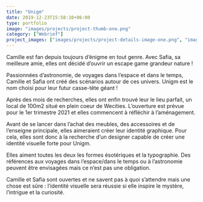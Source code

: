 ```yaml
---
title: "Unigm"
date: 2019-12-23T15:58:10+06:00
type: portfolio
image: "images/projects/project-thumb-one.png"
category: ["Webrief"]
project_images: ["images/projects/project-details-image-one.png", "images/projects/project-details-image-two.png"]
---
```


Camille est fan depuis toujours d’énigme en tout genre. Avec Safia, sa meilleure amie, elles ont décidé d’ouvrir un escape game grandeur nature !

Passionnées d’astronomie, de voyages dans l’espace et dans le temps, Camille et Safia ont créé des scénarios autour de ces univers. Unigm est le nom choisi pour leur futur casse-tête géant !

Après des mois de recherches, elles ont enfin trouvé leur le lieu parfait, un local de 100m2 situé en plein coeur de Wecities. L’ouverture est prévue pour le 1er trimestre 2021 et elles commencent à réfléchir à l’aménagement.

Avant de se lancer dans l’achat des meubles, des accessoires et de l’enseigne principale, elles aimeraient créer leur identité graphique. Pour cela, elles sont donc à la recherche d’un designer capable de créer une identité visuelle forte pour Unigm.

Elles aiment toutes les deux les formes ésotériques et la typographie. Des références aux voyages dans l’espace/dans le temps ou à l’astronomie peuvent être envisagées mais ce n’est pas une obligation.

Camille et Safia sont ouvertes et ne savent pas à quoi s’attendre mais une chose est sûre : l’identité visuelle sera réussie si elle inspire le mystère, l’intrigue et la curiosité.    

